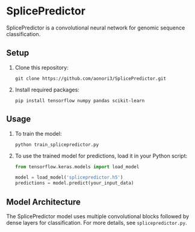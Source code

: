 # SplicePredictor

SplicePredictor is a convolutional neural network for genomic sequence classification.

## Setup

1. Clone this repository:
   ```
   git clone https://github.com/aonori3/SplicePredictor.git
   ```

2. Install required packages:
   ```
   pip install tensorflow numpy pandas scikit-learn
   ```

## Usage

1. To train the model:
   ```
   python train_splicepredictor.py
   ```

2. To use the trained model for predictions, load it in your Python script:
   ```python
   from tensorflow.keras.models import load_model
   
   model = load_model('splicepredictor.h5')
   predictions = model.predict(your_input_data)
   ```

## Model Architecture

The SplicePredictor model uses multiple convolutional blocks followed by dense layers for classification. For more details, see `splicepredictor.py`.
